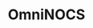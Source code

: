 ---
layout: page
title: OmniNOCS
description: A unified NOCS (Normalized Object Coordinate Space) dataset that contains data across different domains with 90+ object classes.
img: assets/img/omninocs/omninocs_video_teaser_1x2.webp
redirect: https://omninocs.github.io/
importance: 3
category: research
---
